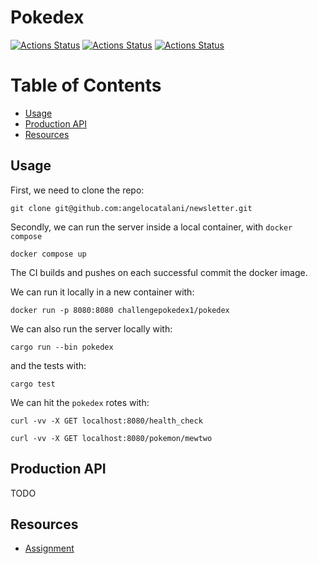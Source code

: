 # Pokedex

[![Actions Status](https://github.com/angelocatalani/pok/actions/workflows/main.yml/badge.svg)](https://github.com/angelocatalani/pok/actions)
[![Actions Status](https://github.com/angelocatalani/pok/actions/workflows/audit.yml/badge.svg)](https://github.com/angelocatalani/pok/actions)
[![Actions Status](https://github.com/angelocatalani/pok/actions/workflows/scheduled_build.yml/badge.svg)](https://github.com/angelocatalani/pok/actions)

# Table of Contents

* [Usage](#usage)
* [Production API](#production-api)
* [Resources](#resources)

## Usage

First, we need to clone the repo:

```shell
git clone git@github.com:angelocatalani/newsletter.git
```

Secondly, we can run the server inside a local container, with `docker compose`

```shell
docker compose up
```

The CI builds and pushes on each successful commit the docker image.

We can run it locally in a new container with:

```shell
docker run -p 8080:8080 challengepokedex1/pokedex
```

We can also run the server locally with:

```shell
cargo run --bin pokedex
```

and the tests with:

```shell
cargo test
```

We can hit the `pokedex` rotes with:

 ```shell
curl -vv -X GET localhost:8080/health_check
```

 ```shell
curl -vv -X GET localhost:8080/pokemon/mewtwo
```

## Production API

TODO

## Resources

- [Assignment](https://docs.google.com/document/d/1P5i5AdnnJ7jTpxBJ6vrNGz-yGIT3zl68a94YZKuQovg/edit#)







